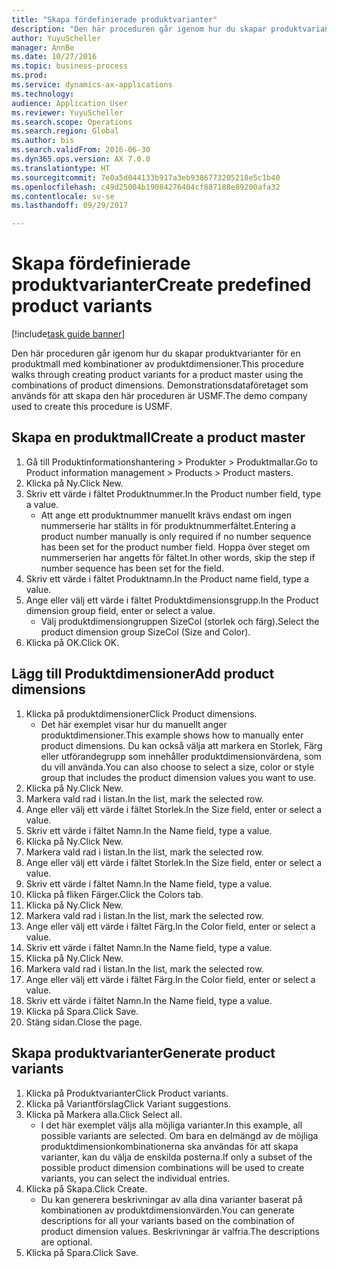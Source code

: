```yaml
--- 
title: "Skapa fördefinierade produktvarianter"
description: "Den här proceduren går igenom hur du skapar produktvarianter för en produktmall med kombinationer av produktdimensioner."
author: YuyuScheller
manager: AnnBe
ms.date: 10/27/2016
ms.topic: business-process
ms.prod: 
ms.service: dynamics-ax-applications
ms.technology: 
audience: Application User
ms.reviewer: YuyuScheller
ms.search.scope: Operations
ms.search.region: Global
ms.author: bis
ms.search.validFrom: 2016-06-30
ms.dyn365.ops.version: AX 7.0.0
ms.translationtype: HT
ms.sourcegitcommit: 7e0a5d044133b917a3eb9386773205218e5c1b40
ms.openlocfilehash: c49d25004b19084276404cf887188e89200afa32
ms.contentlocale: sv-se
ms.lasthandoff: 09/29/2017

---
```

# <a name="create-predefined-product-variants"></a><span data-ttu-id="165ab-103">Skapa fördefinierade produktvarianter</span><span class="sxs-lookup"><span data-stu-id="165ab-103">Create predefined product variants</span></span>

[!include[task guide banner](../../includes/task-guide-banner.md)]

<span data-ttu-id="165ab-104">Den här proceduren går igenom hur du skapar produktvarianter för en produktmall med kombinationer av produktdimensioner.</span><span class="sxs-lookup"><span data-stu-id="165ab-104">This procedure walks through creating product variants for a product master using the combinations of product dimensions.</span></span> <span data-ttu-id="165ab-105">Demonstrationsdataföretaget som används för att skapa den här proceduren är USMF.</span><span class="sxs-lookup"><span data-stu-id="165ab-105">The demo company used to create this procedure is USMF.</span></span>


## <a name="create-a-product-master"></a><span data-ttu-id="165ab-106">Skapa en produktmall</span><span class="sxs-lookup"><span data-stu-id="165ab-106">Create a product master</span></span>
1. <span data-ttu-id="165ab-107">Gå till Produktinformationshantering > Produkter > Produktmallar.</span><span class="sxs-lookup"><span data-stu-id="165ab-107">Go to Product information management > Products > Product masters.</span></span>
2. <span data-ttu-id="165ab-108">Klicka på Ny.</span><span class="sxs-lookup"><span data-stu-id="165ab-108">Click New.</span></span>
3. <span data-ttu-id="165ab-109">Skriv ett värde i fältet Produktnummer.</span><span class="sxs-lookup"><span data-stu-id="165ab-109">In the Product number field, type a value.</span></span>
    * <span data-ttu-id="165ab-110">Att ange ett produktnummer manuellt krävs endast om ingen nummerserie har ställts in för produktnummerfältet.</span><span class="sxs-lookup"><span data-stu-id="165ab-110">Entering a product number manually is only required if no number sequence has been set for the product number field.</span></span> <span data-ttu-id="165ab-111">Hoppa över steget om nummerserien har angetts för fältet.</span><span class="sxs-lookup"><span data-stu-id="165ab-111">In other words, skip the step if number sequence has been set for the field.</span></span>  
4. <span data-ttu-id="165ab-112">Skriv ett värde i fältet Produktnamn.</span><span class="sxs-lookup"><span data-stu-id="165ab-112">In the Product name field, type a value.</span></span>
5. <span data-ttu-id="165ab-113">Ange eller välj ett värde i fältet Produktdimensionsgrupp.</span><span class="sxs-lookup"><span data-stu-id="165ab-113">In the Product dimension group field, enter or select a value.</span></span>
    * <span data-ttu-id="165ab-114">Välj produktdimensiongruppen SizeCol (storlek och färg).</span><span class="sxs-lookup"><span data-stu-id="165ab-114">Select the product dimension group SizeCol (Size and Color).</span></span>  
6. <span data-ttu-id="165ab-115">Klicka på OK.</span><span class="sxs-lookup"><span data-stu-id="165ab-115">Click OK.</span></span>

## <a name="add-product-dimensions"></a><span data-ttu-id="165ab-116">Lägg till Produktdimensioner</span><span class="sxs-lookup"><span data-stu-id="165ab-116">Add product dimensions</span></span>
1. <span data-ttu-id="165ab-117">Klicka på produktdimensioner</span><span class="sxs-lookup"><span data-stu-id="165ab-117">Click Product dimensions.</span></span>
    * <span data-ttu-id="165ab-118">Det här exemplet visar hur du manuellt anger produktdimensioner.</span><span class="sxs-lookup"><span data-stu-id="165ab-118">This example shows how to manually enter product dimensions.</span></span> <span data-ttu-id="165ab-119">Du kan också välja att markera en Storlek, Färg eller utförandegrupp som innehåller produktdimensionvärdena, som du vill använda.</span><span class="sxs-lookup"><span data-stu-id="165ab-119">You can also choose to select a size, color or style group that includes the product dimension values you want to use.</span></span>  
2. <span data-ttu-id="165ab-120">Klicka på Ny.</span><span class="sxs-lookup"><span data-stu-id="165ab-120">Click New.</span></span>
3. <span data-ttu-id="165ab-121">Markera vald rad i listan.</span><span class="sxs-lookup"><span data-stu-id="165ab-121">In the list, mark the selected row.</span></span>
4. <span data-ttu-id="165ab-122">Ange eller välj ett värde i fältet Storlek.</span><span class="sxs-lookup"><span data-stu-id="165ab-122">In the Size field, enter or select a value.</span></span>
5. <span data-ttu-id="165ab-123">Skriv ett värde i fältet Namn.</span><span class="sxs-lookup"><span data-stu-id="165ab-123">In the Name field, type a value.</span></span>
6. <span data-ttu-id="165ab-124">Klicka på Ny.</span><span class="sxs-lookup"><span data-stu-id="165ab-124">Click New.</span></span>
7. <span data-ttu-id="165ab-125">Markera vald rad i listan.</span><span class="sxs-lookup"><span data-stu-id="165ab-125">In the list, mark the selected row.</span></span>
8. <span data-ttu-id="165ab-126">Ange eller välj ett värde i fältet Storlek.</span><span class="sxs-lookup"><span data-stu-id="165ab-126">In the Size field, enter or select a value.</span></span>
9. <span data-ttu-id="165ab-127">Skriv ett värde i fältet Namn.</span><span class="sxs-lookup"><span data-stu-id="165ab-127">In the Name field, type a value.</span></span>
10. <span data-ttu-id="165ab-128">Klicka på fliken Färger.</span><span class="sxs-lookup"><span data-stu-id="165ab-128">Click the Colors tab.</span></span>
11. <span data-ttu-id="165ab-129">Klicka på Ny.</span><span class="sxs-lookup"><span data-stu-id="165ab-129">Click New.</span></span>
12. <span data-ttu-id="165ab-130">Markera vald rad i listan.</span><span class="sxs-lookup"><span data-stu-id="165ab-130">In the list, mark the selected row.</span></span>
13. <span data-ttu-id="165ab-131">Ange eller välj ett värde i fältet Färg.</span><span class="sxs-lookup"><span data-stu-id="165ab-131">In the Color field, enter or select a value.</span></span>
14. <span data-ttu-id="165ab-132">Skriv ett värde i fältet Namn.</span><span class="sxs-lookup"><span data-stu-id="165ab-132">In the Name field, type a value.</span></span>
15. <span data-ttu-id="165ab-133">Klicka på Ny.</span><span class="sxs-lookup"><span data-stu-id="165ab-133">Click New.</span></span>
16. <span data-ttu-id="165ab-134">Markera vald rad i listan.</span><span class="sxs-lookup"><span data-stu-id="165ab-134">In the list, mark the selected row.</span></span>
17. <span data-ttu-id="165ab-135">Ange eller välj ett värde i fältet Färg.</span><span class="sxs-lookup"><span data-stu-id="165ab-135">In the Color field, enter or select a value.</span></span>
18. <span data-ttu-id="165ab-136">Skriv ett värde i fältet Namn.</span><span class="sxs-lookup"><span data-stu-id="165ab-136">In the Name field, type a value.</span></span>
19. <span data-ttu-id="165ab-137">Klicka på Spara.</span><span class="sxs-lookup"><span data-stu-id="165ab-137">Click Save.</span></span>
20. <span data-ttu-id="165ab-138">Stäng sidan.</span><span class="sxs-lookup"><span data-stu-id="165ab-138">Close the page.</span></span>

## <a name="generate-product-variants"></a><span data-ttu-id="165ab-139">Skapa produktvarianter</span><span class="sxs-lookup"><span data-stu-id="165ab-139">Generate product variants</span></span>
1. <span data-ttu-id="165ab-140">Klicka på Produktvarianter</span><span class="sxs-lookup"><span data-stu-id="165ab-140">Click Product variants.</span></span>
2. <span data-ttu-id="165ab-141">Klicka på Variantförslag</span><span class="sxs-lookup"><span data-stu-id="165ab-141">Click Variant suggestions.</span></span>
3. <span data-ttu-id="165ab-142">Klicka på Markera alla.</span><span class="sxs-lookup"><span data-stu-id="165ab-142">Click Select all.</span></span>
    * <span data-ttu-id="165ab-143">I det här exemplet väljs alla möjliga varianter.</span><span class="sxs-lookup"><span data-stu-id="165ab-143">In this example, all possible variants are selected.</span></span> <span data-ttu-id="165ab-144">Om bara en delmängd av de möjliga produktdimensionkombinationerna ska användas för att skapa varianter, kan du välja de enskilda posterna.</span><span class="sxs-lookup"><span data-stu-id="165ab-144">If only a subset of the possible product dimension combinations will be used to create variants, you can select the individual entries.</span></span>  
4. <span data-ttu-id="165ab-145">Klicka på Skapa.</span><span class="sxs-lookup"><span data-stu-id="165ab-145">Click Create.</span></span>
    * <span data-ttu-id="165ab-146">Du kan generera beskrivningar av alla dina varianter baserat på kombinationen av produktdimensionvärden.</span><span class="sxs-lookup"><span data-stu-id="165ab-146">You can generate descriptions for all your variants based on the combination of product dimension values.</span></span> <span data-ttu-id="165ab-147">Beskrivningar är valfria.</span><span class="sxs-lookup"><span data-stu-id="165ab-147">The descriptions are optional.</span></span>  
5. <span data-ttu-id="165ab-148">Klicka på Spara.</span><span class="sxs-lookup"><span data-stu-id="165ab-148">Click Save.</span></span>


